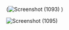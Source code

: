 (![Screenshot (1093)](https://github.com/user-attachments/assets/f94ca4df-5d78-41a5-910c-82f62fa43c10)
)

![Screenshot (1095)](https://github.com/user-attachments/assets/dd471ec4-83b7-41ec-8ba1-8bfa67519138)




